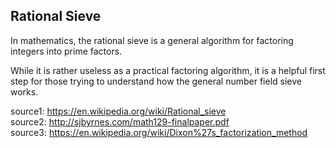 ## Rational Sieve

In mathematics, the rational sieve is a general algorithm for factoring integers into prime factors. 

While it is rather useless as a practical factoring algorithm, it is a helpful first step for those trying to understand how the general number field sieve works.

source1: https://en.wikipedia.org/wiki/Rational_sieve
<br>
source2: http://sjbyrnes.com/math129-finalpaper.pdf
<br>
source3: https://en.wikipedia.org/wiki/Dixon%27s_factorization_method
